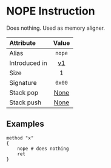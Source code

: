# NOPE Instruction
Does nothing. Used as memory aligner.

Attribute|Value
:-|:-:
Alias | `nope`
Introduced in | [v1](/v1)
Size | 1
Signature | `0x00`
Stack pop | [None](/STACK_BEHAVIOUR.md#None)
Stack push| [None](/STACK_BEHAVIOUR.md#None)


## Examples

```
method "x"
{
    nope # does nothing
    ret
}
```
